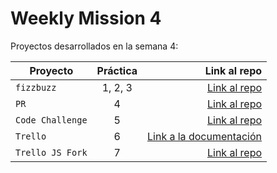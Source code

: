 # Weekly Mission 4

Proyectos desarrollados en la semana 4:

| Proyecto | Práctica | Link al repo |
| ------------- |:-------------:| -----:|
|`fizzbuzz`|1, 2, 3|[Link al repo](https://github.com/felixVelazco/w4-refactoring)|
|`PR`|4|[Link al repo](https://github.com/felixVelazco/fizzbuzz)|
|`Code Challenge`|5|[Link al repo](https://github.com/felixVelazco/w4-code-challenge)|
|`Trello`|6|[Link a la documentación](https://documenter.getpostman.com/view/20636313/UyrGCaST)|
|`Trello JS Fork`|7|[Link al repo](https://github.com/felixVelazco/w4-trello-js)|
